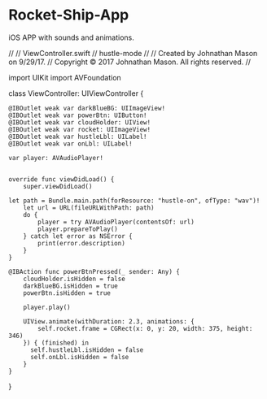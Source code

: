 # Rocket-Ship-App
iOS APP with sounds and animations. 

//
//  ViewController.swift
//  hustle-mode
//
//  Created by Johnathan Mason on 9/29/17.
//  Copyright © 2017 Johnathan Mason. All rights reserved.
//

import UIKit
import AVFoundation

class ViewController: UIViewController {
    
    @IBOutlet weak var darkBlueBG: UIImageView!
    @IBOutlet weak var powerBtn: UIButton!
    @IBOutlet weak var cloudHolder: UIView!
    @IBOutlet weak var rocket: UIImageView!
    @IBOutlet weak var hustleLbl: UILabel!
    @IBOutlet weak var onLbl: UILabel!
    
    var player: AVAudioPlayer!
    
    
    override func viewDidLoad() {
        super.viewDidLoad()
        
    let path = Bundle.main.path(forResource: "hustle-on", ofType: "wav")!
        let url = URL(fileURLWithPath: path)
        do {
            player = try AVAudioPlayer(contentsOf: url)
            player.prepareToPlay()
        } catch let error as NSError {
            print(error.description)
        }
    }
    
    @IBAction func powerBtnPressed(_ sender: Any) {
        cloudHolder.isHidden = false
        darkBlueBG.isHidden = true
        powerBtn.isHidden = true
        
        player.play()
        
        UIView.animate(withDuration: 2.3, animations: {
            self.rocket.frame = CGRect(x: 0, y: 20, width: 375, height: 346)
        }) { (finished) in
          self.hustleLbl.isHidden = false
          self.onLbl.isHidden = false
        }
    }
    

}

